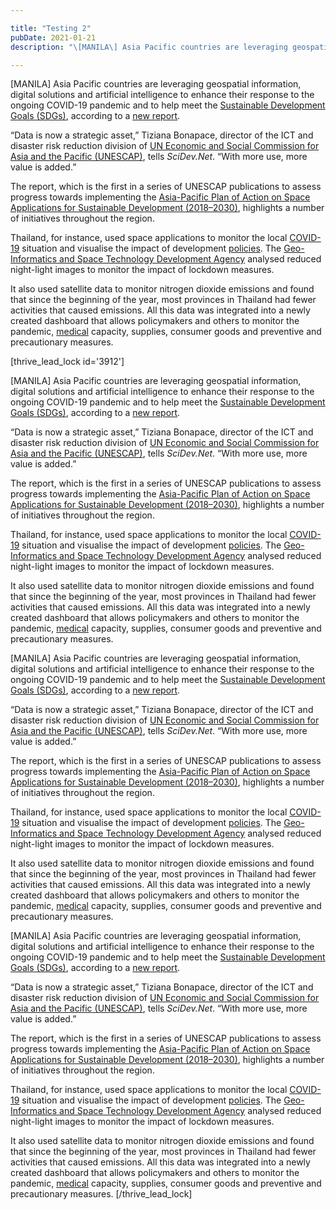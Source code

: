 ```yaml
---

title: "Testing 2"
pubDate: 2021-01-21
description: "\[MANILA\] Asia Pacific countries are leveraging geospatial information, digital solutions and artificial intelligence to enhance their response to the ong"

---
```



\[MANILA\] Asia Pacific countries are leveraging geospatial information, digital solutions and artificial intelligence to enhance their response to the ongoing COVID-19 pandemic and to help meet the [Sustainable Development Goals (SDGs)](https://www.scidev.net/global/governance/sdgs/), according to a [new report](https://www.unescap.org/sites/default/files/publications/Geospatial%20Practices%20for%20Sustainable%20Development%20in%20Asia%20and%20the%20Pacific%202020_A%20Compendium.pdf).

“Data is now a strategic asset,” Tiziana Bonapace, director of the ICT and disaster risk reduction division of [UN Economic and Social Commission for Asia and the Pacific (UNESCAP)](https://www.unescap.org/), tells _SciDev.Net_. “With more use, more value is added.”

The report, which is the first in a series of UNESCAP publications to assess progress towards implementing the [Asia-Pacific Plan of Action on Space Applications for Sustainable Development (2018–2030)](https://www.unescap.org/resources/asia-pacific-plan-action-space-applications-sustainable-development-2018-2030), highlights a number of initiatives throughout the region.

Thailand, for instance, used space applications to monitor the local [COVID-19](https://www.scidev.net/global/health/coronavirus/) situation and visualise the impact of development [policies](https://www.scidev.net/global/governance/policy/). The [Geo-Informatics and Space Technology Development Agency](https://www.gistda.or.th/main/en) analysed reduced night-light images to monitor the impact of lockdown measures.

It also used satellite data to monitor nitrogen dioxide emissions and found that since the beginning of the year, most provinces in Thailand had fewer activities that caused emissions. All this data was integrated into a newly created dashboard that allows policymakers and others to monitor the pandemic, [medical](https://www.scidev.net/global/health/medicine/) capacity, supplies, consumer goods and preventive and precautionary measures.

\[thrive\_lead\_lock id='3912'\]

\[MANILA\] Asia Pacific countries are leveraging geospatial information, digital solutions and artificial intelligence to enhance their response to the ongoing COVID-19 pandemic and to help meet the [Sustainable Development Goals (SDGs)](https://www.scidev.net/global/governance/sdgs/), according to a [new report](https://www.unescap.org/sites/default/files/publications/Geospatial%20Practices%20for%20Sustainable%20Development%20in%20Asia%20and%20the%20Pacific%202020_A%20Compendium.pdf).

“Data is now a strategic asset,” Tiziana Bonapace, director of the ICT and disaster risk reduction division of [UN Economic and Social Commission for Asia and the Pacific (UNESCAP)](https://www.unescap.org/), tells _SciDev.Net_. “With more use, more value is added.”

The report, which is the first in a series of UNESCAP publications to assess progress towards implementing the [Asia-Pacific Plan of Action on Space Applications for Sustainable Development (2018–2030)](https://www.unescap.org/resources/asia-pacific-plan-action-space-applications-sustainable-development-2018-2030), highlights a number of initiatives throughout the region.

Thailand, for instance, used space applications to monitor the local [COVID-19](https://www.scidev.net/global/health/coronavirus/) situation and visualise the impact of development [policies](https://www.scidev.net/global/governance/policy/). The [Geo-Informatics and Space Technology Development Agency](https://www.gistda.or.th/main/en) analysed reduced night-light images to monitor the impact of lockdown measures.

It also used satellite data to monitor nitrogen dioxide emissions and found that since the beginning of the year, most provinces in Thailand had fewer activities that caused emissions. All this data was integrated into a newly created dashboard that allows policymakers and others to monitor the pandemic, [medical](https://www.scidev.net/global/health/medicine/) capacity, supplies, consumer goods and preventive and precautionary measures.

\[MANILA\] Asia Pacific countries are leveraging geospatial information, digital solutions and artificial intelligence to enhance their response to the ongoing COVID-19 pandemic and to help meet the [Sustainable Development Goals (SDGs)](https://www.scidev.net/global/governance/sdgs/), according to a [new report](https://www.unescap.org/sites/default/files/publications/Geospatial%20Practices%20for%20Sustainable%20Development%20in%20Asia%20and%20the%20Pacific%202020_A%20Compendium.pdf).

“Data is now a strategic asset,” Tiziana Bonapace, director of the ICT and disaster risk reduction division of [UN Economic and Social Commission for Asia and the Pacific (UNESCAP)](https://www.unescap.org/), tells _SciDev.Net_. “With more use, more value is added.”

The report, which is the first in a series of UNESCAP publications to assess progress towards implementing the [Asia-Pacific Plan of Action on Space Applications for Sustainable Development (2018–2030)](https://www.unescap.org/resources/asia-pacific-plan-action-space-applications-sustainable-development-2018-2030), highlights a number of initiatives throughout the region.

Thailand, for instance, used space applications to monitor the local [COVID-19](https://www.scidev.net/global/health/coronavirus/) situation and visualise the impact of development [policies](https://www.scidev.net/global/governance/policy/). The [Geo-Informatics and Space Technology Development Agency](https://www.gistda.or.th/main/en) analysed reduced night-light images to monitor the impact of lockdown measures.

It also used satellite data to monitor nitrogen dioxide emissions and found that since the beginning of the year, most provinces in Thailand had fewer activities that caused emissions. All this data was integrated into a newly created dashboard that allows policymakers and others to monitor the pandemic, [medical](https://www.scidev.net/global/health/medicine/) capacity, supplies, consumer goods and preventive and precautionary measures.

\[MANILA\] Asia Pacific countries are leveraging geospatial information, digital solutions and artificial intelligence to enhance their response to the ongoing COVID-19 pandemic and to help meet the [Sustainable Development Goals (SDGs)](https://www.scidev.net/global/governance/sdgs/), according to a [new report](https://www.unescap.org/sites/default/files/publications/Geospatial%20Practices%20for%20Sustainable%20Development%20in%20Asia%20and%20the%20Pacific%202020_A%20Compendium.pdf).

“Data is now a strategic asset,” Tiziana Bonapace, director of the ICT and disaster risk reduction division of [UN Economic and Social Commission for Asia and the Pacific (UNESCAP)](https://www.unescap.org/), tells _SciDev.Net_. “With more use, more value is added.”

The report, which is the first in a series of UNESCAP publications to assess progress towards implementing the [Asia-Pacific Plan of Action on Space Applications for Sustainable Development (2018–2030)](https://www.unescap.org/resources/asia-pacific-plan-action-space-applications-sustainable-development-2018-2030), highlights a number of initiatives throughout the region.

Thailand, for instance, used space applications to monitor the local [COVID-19](https://www.scidev.net/global/health/coronavirus/) situation and visualise the impact of development [policies](https://www.scidev.net/global/governance/policy/). The [Geo-Informatics and Space Technology Development Agency](https://www.gistda.or.th/main/en) analysed reduced night-light images to monitor the impact of lockdown measures.

It also used satellite data to monitor nitrogen dioxide emissions and found that since the beginning of the year, most provinces in Thailand had fewer activities that caused emissions. All this data was integrated into a newly created dashboard that allows policymakers and others to monitor the pandemic, [medical](https://www.scidev.net/global/health/medicine/) capacity, supplies, consumer goods and preventive and precautionary measures. \[/thrive\_lead\_lock\]
